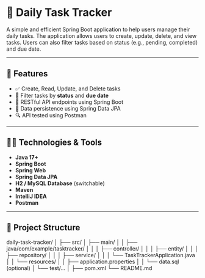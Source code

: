 # 📝 Daily Task Tracker

A simple and efficient Spring Boot application to help users manage their daily tasks. The application allows users to create, update, delete, and view tasks. Users can also filter tasks based on status (e.g., pending, completed) and due date.

---

## 🚀 Features

- ✅ Create, Read, Update, and Delete tasks
- 📅 Filter tasks by **status** and **due date**
- 🔗 RESTful API endpoints using Spring Boot
- 💾 Data persistence using Spring Data JPA
- 🔍 API tested using Postman

---

## 🧑‍💻 Technologies & Tools

- **Java 17+**
- **Spring Boot**
- **Spring Web**
- **Spring Data JPA**
- **H2 / MySQL Database** (switchable)
- **Maven**
- **IntelliJ IDEA**
- **Postman**

---

## 📁 Project Structure

daily-task-tracker/
│
├── src/
│ ├── main/
│ │ ├── java/com/example/tasktracker/
│ │ │ ├── controller/
│ │ │ ├── entity/
│ │ │ ├── repository/
│ │ │ ├── service/
│ │ │ └── TaskTrackerApplication.java
│ │ └── resources/
│ │ ├── application.properties
│ │ └── data.sql (optional)
│ └── test/...
│
├── pom.xml
└── README.md
